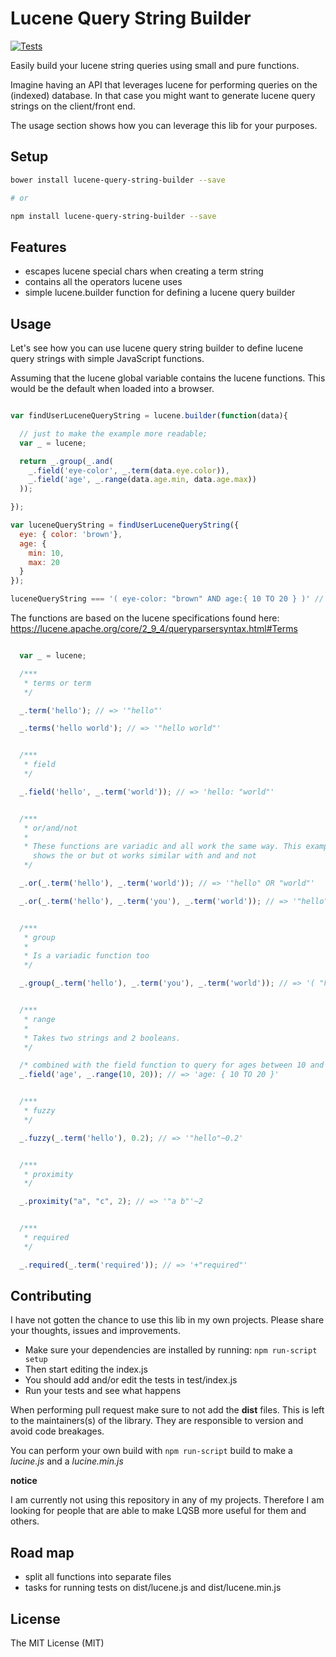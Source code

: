 # Lucene Query String Builder

[![Tests](https://github.com/bas080/lucene-query-string-builder/workflows/Node.js%20CI/badge.svg)](https://github.com/bas080/lucene-query-string-builder/actions)

Easily build your lucene string queries using small and pure functions.

Imagine having an API that leverages lucene for performing queries on the
(indexed) database. In that case you might want to generate lucene query strings on
the client/front end.

The usage section shows how you can leverage this lib for your purposes.

## Setup

```bash
bower install lucene-query-string-builder --save

# or

npm install lucene-query-string-builder --save
```

## Features

- escapes lucene special chars when creating a term string
- contains all the operators lucene uses
- simple lucene.builder function for defining a lucene query builder

## Usage

Let's see how you can use lucene query string builder to define lucene query
strings with simple JavaScript functions.

Assuming that the lucene global variable contains the lucene functions. This
would be the default when loaded into a browser.

```JavaScript

var findUserLuceneQueryString = lucene.builder(function(data){

  // just to make the example more readable;
  var _ = lucene;

  return _.group(_.and(
    _.field('eye-color', _.term(data.eye.color)),
    _.field('age', _.range(data.age.min, data.age.max))
  ));

});

var luceneQueryString = findUserLuceneQueryString({
  eye: { color: 'brown'},
  age: {
    min: 10,
    max: 20
  }
});

luceneQueryString === '( eye-color: "brown" AND age:{ 10 TO 20 } )' // => true

```
The functions are based on the lucene specifications found here:
https://lucene.apache.org/core/2_9_4/queryparsersyntax.html#Terms

```JavaScript

  var _ = lucene;

  /***
   * terms or term
   */

  _.term('hello'); // => '"hello"'

  _.terms('hello world'); // => '"hello world"'


  /***
   * field
   */

  _.field('hello', _.term('world')); // => 'hello: "world"'


  /***
   * or/and/not
   *
   * These functions are variadic and all work the same way. This example only
     shows the or but ot works similar with and and not
   */

  _.or(_.term('hello'), _.term('world')); // => '"hello" OR "world"'

  _.or(_.term('hello'), _.term('you'), _.term('world')); // => '"hello" OR "you" OR "world"'


  /***
   * group
   *
   * Is a variadic function too
   */

  _.group(_.term('hello'), _.term('you'), _.term('world')); // => '( "hello" "you" "world" )'


  /***
   * range
   *
   * Takes two strings and 2 booleans.
   */

  /* combined with the field function to query for ages between 10 and 20 */
  _.field('age', _.range(10, 20)); // => 'age: { 10 TO 20 }'


  /***
   * fuzzy
   */

  _.fuzzy(_.term('hello'), 0.2); // => '"hello"~0.2'


  /***
   * proximity
   */

  _.proximity("a", "c", 2); // => '"a b"'~2


  /***
   * required
   */

  _.required(_.term('required')); // => '+"required"'

```

## Contributing

I have not gotten the chance to use this lib in my own projects. Please share
your thoughts, issues and improvements.

- Make sure your dependencies are installed by running: `npm run-script setup`
- Then start editing the index.js
- You should add and/or edit the tests in test/index.js
- Run your tests and see what happens

When performing pull request make sure to not add the **dist** files. This is left
to the maintainers(s) of the library. They are responsible to version and avoid
code breakages.

You can perform your own build with `npm run-script` build to make a *lucine.js* and
a *lucine.min.js*

**notice**

I am currently not using this repository in any of my projects. Therefore I am looking
for people that are able to make LQSB more useful for them and others.

## Road map

- split all functions into separate files
- tasks for running tests on dist/lucene.js and dist/lucene.min.js

## License

The MIT License (MIT)
